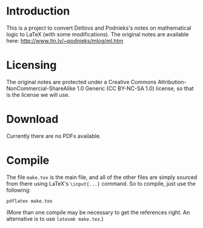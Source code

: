 # Introduction

This is a project to convert Detlovs and Podnieks's notes on mathematical logic to LaTeX (with some modifications).
The original notes are available here: http://www.ltn.lv/~podnieks/mlog/ml.htm

# Licensing

The original notes are protected under a Creative Commons Attribution-NonCommercial-ShareAlike 1.0 Generic (CC BY-NC-SA 1.0) license, so that is the license we will use.

# Download

Currently there are no PDFs available.

# Compile

The file `make.tex` is the main file, and all of the other files are simply sourced from there using LaTeX's `\input{...}` command.
So to compile, just use the following:

    pdflatex make.tex

(More than one compile may be necessary to get the references right.
An alternative is to use `latexmk make.tex`.)
